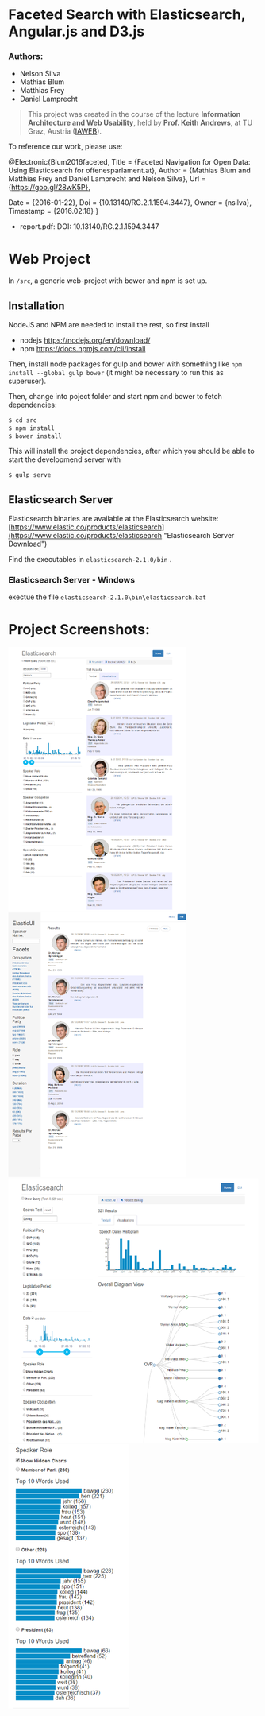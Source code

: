 # Faceted Search with Elasticsearch, Angular.js and D3.js
### Authors:
* Nelson Silva
* Mathias Blum
* Matthias Frey
* Daniel Lamprecht

> This project was created in the course of the lecture
**Information Architecture and Web Usability**, held by
**Prof. Keith Andrews**, at TU Graz,
Austria ([IAWEB](http://www.iicm.tugraz.at/keith "IAWEB")).

To reference our work, please use:

@Electronic{Blum2016faceted,
  Title                    = {Faceted Navigation for Open Data: Using Elasticsearch for offenesparlament.at},
  Author                   = {Mathias Blum and Matthias Frey and Daniel Lamprecht and Nelson Silva},
  Url                      = {https://goo.gl/28wK5P},

  Date                     = {2016-01-22},
  Doi                      = {10.13140/RG.2.1.1594.3447},
  Owner                    = {nsilva},
  Timestamp                = {2016.02.18}
}

 - report.pdf: DOI: 10.13140/RG.2.1.1594.3447



# Web Project

In `/src`, a generic web-project with bower and npm is set up.

## Installation

NodeJS and NPM are needed to install the rest, so first install

 - nodejs https://nodejs.org/en/download/
 - npm https://docs.npmjs.com/cli/install

Then, install node packages for gulp and bower with something like
`npm install --global gulp bower` (it might be necessary to run this as
superuser).

Then, change into poject folder and start npm and bower to fetch dependencies:

    $ cd src
    $ npm install
    $ bower install

This will install the project dependencies, after which you should be
able to start the developmend server with

    $ gulp serve

## Elasticsearch Server

Elasticsearch binaries are available at the Elasticsearch website:
[https://www.elastic.co/products/elasticsearch](https://www.elastic.co/products/elasticsearch "Elasticsearch Server Download")

Find the executables in `elasticsearch-2.1.0/bin` .

### Elasticsearch Server - Windows
exectue the file `elasticsearch-2.1.0\bin\elasticsearch.bat`


# Project Screenshots:
<img src="/screenshots/application_native.png" width="358" height="532">
<img src="/screenshots/application_elasticui.png" width="358" height="532">
<img src="/screenshots/histogram_diagram.png" width="587" height="532">
<img src="/screenshots/top_words.png" width="244" height="532">
